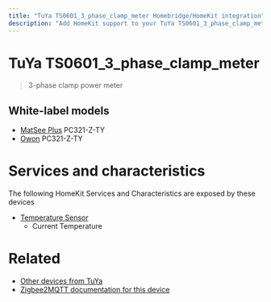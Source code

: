 ```yaml
---
title: "TuYa TS0601_3_phase_clamp_meter Homebridge/HomeKit integration"
description: "Add HomeKit support to your TuYa TS0601_3_phase_clamp_meter, using Homebridge, Zigbee2MQTT and homebridge-z2m."
---
```

<!---
This file has been GENERATED using src/docgen/docgen.ts
DO NOT EDIT THIS FILE MANUALLY!
-->
# TuYa TS0601_3_phase_clamp_meter
> 3-phase clamp power meter


## White-label models
* [MatSee Plus](../index.md#matsee_plus) PC321-Z-TY
* [Owon](../index.md#owon) PC321-Z-TY

# Services and characteristics
The following HomeKit Services and Characteristics are exposed by
these devices

* [Temperature Sensor](../../sensors.md)
  * Current Temperature


# Related
* [Other devices from TuYa](../index.md#tuya)
* [Zigbee2MQTT documentation for this device](https://www.zigbee2mqtt.io/devices/TS0601_3_phase_clamp_meter.html)
